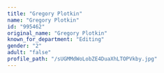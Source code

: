 ```yaml
---
title: "Gregory Plotkin"
name: "Gregory Plotkin"
id: "995462"
original_name: "Gregory Plotkin"
known_for_department: "Editing"
gender: "2"
adult: "false"
profile_path: "/sUGMMdWoLobZE4DuaXhLTOPVkby.jpg"
---
```

